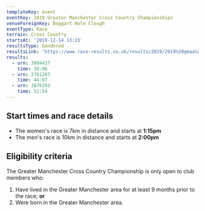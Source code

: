 ```yaml
---
templateKey: event
eventKey: 2019 Greater Manchester Cross Country Championships
venueForeignKey: Boggart Hole Clough
eventType: Race
terrain: Cross Country
startsAt: '2019-12-14 13:15'
resultsType: Gendered
resultsLink: 'https://www.race-results.co.uk/results/2019/2019%20gmaa%20cross%20country%20results.pdf'
results:
  - urn: 3094437
    time: 38:06
  - urn: 2781287
    time: 44:07
  - urn: 3876293
    time: 52:54
---
```

## Start times and race details

- The women's race is 7km in distance and starts at **1:15pm**
- The men's race is 10km in distance and starts at **2:00pm**

## Eligibility criteria

The Greater Manchester Cross Country Championship is only open to club members
who:

1) Have lived in the Greater Manchester area for at least 9 months prior to the
  race; **or**
1) Were born in the Greater Manchester area.
